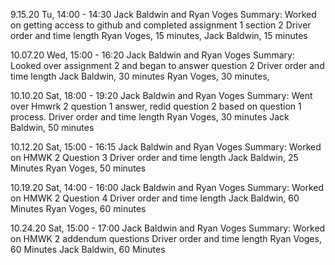 9.15.20 Tu, 14:00 - 14:30 Jack Baldwin and Ryan Voges
Summary: Worked on getting access to github and completed assignment 1 section 2
Driver order and time length
Ryan Voges, 15 minutes,
Jack Baldwin, 15 minutes 

10.07.20 Wed, 15:00 - 16:20 Jack Baldwin and Ryan Voges
Summary: Looked over assignment 2 and began to answer question 2
Driver order and time length
Jack Baldwin, 30 minutes 
Ryan Voges, 30 minutes,

10.10.20 Sat, 18:00 - 19:20 Jack Baldwin and Ryan Voges
Summary: Went over Hmwrk 2 question 1 answer, redid question 2 based on question 1 process.
Driver order and time length
Ryan Voges, 30 minutes 
Jack Baldwin, 50 minutes

10.12.20 Sat, 15:00 - 16:15 Jack Baldwin and Ryan Voges
Summary: Worked on HMWK 2 Question 3
Driver order and time length
Jack Baldwin, 25 Minutes
Ryan Voges, 50 minutes

10.19.20 Sat, 14:00 - 16:00 Jack Baldwin and Ryan Voges
Summary: Worked on HMWK 2 Question 4
Driver order and time length
Jack Baldwin, 60 Minutes
Ryan Voges, 60 minutes

10.24.20 Sat, 15:00 - 17:00 Jack Baldwin and Ryan Voges
Summary: Worked on HMWK 2 addendum questions
Driver order and time length
Ryan Voges, 60 Minutes
Jack Baldwin, 60 Minutes
